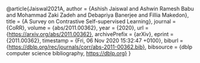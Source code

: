 @article{Jaiswal2021A,
  author    = {Ashish Jaiswal and
               Ashwin Ramesh Babu and
               Mohammad Zaki Zadeh and
               Debapriya Banerjee and
               Fillia Makedon},
  title     = {A Survey on Contrastive Self-supervised Learning},
  journal   = {CoRR},
  volume    = {abs/2011.00362},
  year      = {2020},
  url       = {https://arxiv.org/abs/2011.00362},
  archivePrefix = {arXiv},
  eprint    = {2011.00362},
  timestamp = {Fri, 06 Nov 2020 15:32:47 +0100},
  biburl    = {https://dblp.org/rec/journals/corr/abs-2011-00362.bib},
  bibsource = {dblp computer science bibliography, https://dblp.org}
}